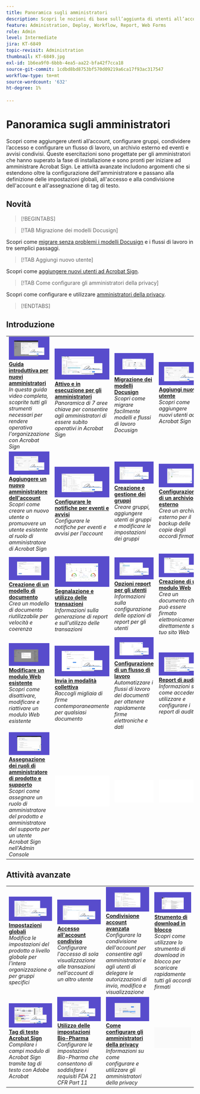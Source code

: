 ```yaml
---
title: Panoramica sugli amministratori
description: Scopri le nozioni di base sull’aggiunta di utenti all’account, sulla configurazione di gruppi, sull’accesso condiviso e sulla configurazione di un flusso di lavoro, di un archivio esterno e di eventi e avvisi condivisi
feature: Administration, Deploy, Workflow, Report, Web Forms
role: Admin
level: Intermediate
jira: KT-6849
topic-revisit: Administration
thumbnail: KT-6849.jpg
exl-id: 1b6ea9f0-6bbb-4ea5-aa22-bfa42f7cca18
source-git-commit: 1cdbd8bd8753bf570d09219a6ca17f93ac317547
workflow-type: tm+mt
source-wordcount: '632'
ht-degree: 1%

---
```


# Panoramica sugli amministratori

Scopri come aggiungere utenti all’account, configurare gruppi, condividere l’accesso e configurare un flusso di lavoro, un archivio esterno ed eventi e avvisi condivisi. Queste esercitazioni sono progettate per gli amministratori che hanno superato la fase di installazione e sono pronti per iniziare ad amministrare Acrobat Sign. Le attività avanzate includono argomenti che si estendono oltre la configurazione dell&#39;amministratore e passano alla definizione delle impostazioni globali, all&#39;accesso e alla condivisione dell&#39;account e all&#39;assegnazione di tag di testo.

## Novità

>[!BEGINTABS]

>[!TAB Migrazione dei modelli Docusign]

Scopri come [migrare senza problemi i modelli Docusign](docusign-templates.md) e i flussi di lavoro in tre semplici passaggi.

>[!TAB Aggiungi nuovo utente]

Scopri come [aggiungere nuovi utenti ad Acrobat Sign](add-users-to-your-account.md).

>[!TAB Come configurare gli amministratori della privacy]

Scopri come configurare e utilizzare [amministratori della privacy](privacy.md).

>[!ENDTABS]

## Introduzione

<table style="table-layout:fixed">
<tr>
  <td>
    <a href="get-started-admin.md">
      <img alt="Guida introduttiva per nuovi amministratori" src="../assets/get-started-admin.png" />
    </a>
    <div>
    <a href="get-started-admin.md"><strong>Guida introduttiva per nuovi amministratori</strong></a>
    </div>
    <em>In questa guida video completa, scoprite tutti gli strumenti necessari per rendere operativa l'organizzazione con Acrobat Sign</em>
    <br>
  </td>
  <td>
    <a href="up-and-running-admin.md">
      <img alt="Attiva e funzionante per gli amministratori" src="../assets/up-and-running.png" />
    </a>
    <div>
    <a href="up-and-running-admin.md"><strong>Attivo e in esecuzione per gli amministratori</strong></a>
    </div>
    <em>Panoramica di 7 aree chiave per consentire agli amministratori di essere subito operativi in Acrobat Sign</em>
    <br>
  </td>
  <td>
    <a href="docusign-templates.md">
      <img alt="Migrazione dei modelli Docusign" src="../assets/migrate-templates.png" />
    </a>
    <div>
    <a href="docusign-templates.md"><strong>Migrazione dei modelli Docusign</strong></a>
    </div>
    <em>Scopri come migrare facilmente modelli e flussi di lavoro Docusign</em>
    <br>
  </td>
  <td>
    <a href="add-users-to-your-account.md">
      <img alt="Aggiungi un nuovo utente" src="../assets/add-user.png" />
    </a>
    <div>
    <a href="add-users-to-your-account.md"><strong>Aggiungi nuovo utente</strong></a>
    </div>
    <em>Scopri come aggiungere nuovi utenti ad Acrobat Sign</em>
    <br>
  </td>
</tr>
<tr>
  <td>
    <a href="add-admin.md">
      <img alt="Aggiungi un nuovo amministratore account" src="../assets/add-admin.png" />
    </a>
    <div>
    <a href="add-admin.md"><strong>Aggiungere un nuovo amministratore dell'account</strong></a>
    </div>
    <em>Scopri come creare un nuovo utente o promuovere un utente esistente al ruolo di amministratore di Acrobat Sign</em>
    <br>
  </td>
  <td>
      <a href="set-up-shared-events-and-alert.md">
        <img alt="Impostazione di eventi e avvisi condivisi" src="../assets/notifications.png" />
      </a>
      <div>
      <a href="set-up-shared-events-and-alert.md"><strong>Configurare le notifiche per eventi e avvisi</strong></a>
      </div>
      <em>Configurare le notifiche per eventi e avvisi per l'account</em>
      <br>
    </td>
    <td>
      <a href="create-and-manage-groups.md">
        <img alt="Creazione e gestione dei gruppi" src="../assets/groups.png" />
      </a>
      <div>
      <a href="create-and-manage-groups.md"><strong>Creazione e gestione dei gruppi</strong></a>
      </div>
      <em>Creare gruppi, aggiungere utenti ai gruppi e modificare le impostazioni dei gruppi</em>
      <br>
    </td>
    <td>
      <a href="set-up-your-external-archive.md">
        <img alt="Configurazione di un archivio esterno" src="../assets/external-archive.png" />
      </a>
      <div>
      <a href="set-up-your-external-archive.md"><strong>Configurazione di un archivio esterno</strong></a>
      </div>
      <em>Crea un archivio esterno per il backup delle copie degli accordi firmati</em>
      <br>
    </td>
</tr>
<tr>
  <td>
    <a href="../sign-advanced-users/create-a-template.md">
      <img alt="Creazione di un modello di documento" src="../assets/create-template.png" />
    </a>
    <div>
    <a href="../sign-advanced-users/create-a-template.md"><strong>Creazione di un modello di documento</strong></a>
    </div>
    <em>Crea un modello di documento riutilizzabile per velocità e coerenza</em>
    <br>
  </td>
  <td>
    <a href="../sign-advanced-users/creating-a-report.md">
      <img alt="Report e utilizzo delle transazioni" src="../assets/reporting.png" />
    </a>
    <div>
    <a href="../sign-advanced-users/creating-a-report.md"><strong>Segnalazione e utilizzo delle transazioni</strong></a>
    </div>
    <em>Informazioni sulla generazione di report e sull'utilizzo delle transazioni</em>
    <br>
  </td>
  <td>
    <a href="report-options.md">
      <img alt="Opzioni report per gli utenti" src="../assets/report-options.png" />
    </a>
    <div>
    <a href="report-options.md"><strong>Opzioni report per gli utenti</strong></a>
    </div>
    <em>Informazioni sulla configurazione delle opzioni di report per gli utenti</em>
    <br>
  </td>
  <td>
    <a href="../sign-advanced-users/webform.md">
      <img alt="Creazione di un modulo Web" src="../assets/web-form.png" />
    </a>
    <div>
    <a href="../sign-advanced-users/webform.md"><strong>Creazione di un modulo Web</strong></a>
    </div>
    <em>Crea un documento che può essere firmato elettronicamente direttamente sul tuo sito Web</em>
    <br>
  </td>
</tr>  
<tr>
   <td>
    <a href="../sign-advanced-users/modify-webform.md">
      <img alt="Modificare un modulo Web esistente" src="../assets/modify-web-form.png" />
    </a>
    <div>
    <a href="../sign-advanced-users/modify-webform.md"><strong>Modificare un modulo Web esistente</strong></a>
    </div>
    <em>Scopri come disattivare, modificare e riattivare un modulo Web esistente</em>
    <br>
  </td>
  <td>
    <a href="../sign-advanced-users/megasign.md">
      <img alt="Invia in modalità collettiva" src="../assets/send-in-bulk.png" />
    </a>
    <div>
    <a href="../sign-advanced-users/megasign.md"><strong>Invia in modalità collettiva</strong></a>
    </div>
    <em>Raccogli migliaia di firme contemporaneamente per qualsiasi documento</em>
    <br>
  </td>
  <td>
    <a href="building-a-custom-workflow.md">
      <img alt="Impostazione di un flusso di lavoro" src="../assets/workflow.png" />
    </a>
    <div>
    <a href="building-a-custom-workflow.md"><strong>Configurazione di un flusso di lavoro</strong></a>
    </div>
    <em>Automatizzare i flussi di lavoro dei documenti per ottenere rapidamente firme elettroniche e dati</em>
    <br>
  </td>
  <td>
    <a href="audit-reports.md">
      <img alt="Report di audit" src="../assets/audit-report.png" />
    </a>
    <div>
    <a href="audit-reports.md"><strong>Report di audit</strong></a>
    </div>
    <em>Informazioni su come accedere, utilizzare e configurare i report di audit</em>
    <br>
  </td>
</tr>
<tr>
    <td>
      <a href="promote-admin.md">
        <img alt="Assegnare i ruoli di amministratore del prodotto e del supporto" src="../assets/assign-product.png" />
      </a>
      <div>
      <a href="promote-admin.md"><strong>Assegnazione dei ruoli di amministratore di prodotto e supporto</strong></a>
      </div>
      <em>Scopri come assegnare un ruolo di amministratore del prodotto e amministratore del supporto per un utente Acrobat Sign nell'Admin Console</em>
      <br>
    </td>
    <td>
      <img alt="Spaziatore" src="../assets/Whitespacer.png" />
      <div>
      <br>
    </td>
    <td>
      <img alt="Spaziatore" src="../assets/Whitespacer.png" />
      <div>
      <br>
    </td>
    <td>
      <img alt="Spaziatore" src="../assets/Whitespacer.png" />
      <div>
      <br>
    </td>
</tr>    
</table>

## Attività avanzate

<table style="table-layout:fixed">
<tr>
  <td>
    <a href="learn-about-global-settings.md">
      <img alt="Impostazioni globali" src="../assets/global-settings.png">
    </a>
    <div>
    <a href="learn-about-global-settings.md"><strong>Impostazioni globali</strong></a>
    </div>
    <em>Modifica le impostazioni del prodotto a livello globale per l'intera organizzazione o per gruppi specifici</em>
    <br>
  </td>
  <td>
    <a href="share-account-access.md">
      <img alt="Accesso all’account condiviso" src="../assets/sharing.png" />
    </a>  
    <div>
    <a href="share-account-access.md"><strong>Accesso all'account condiviso</strong></a>
    </div>
    <em>Configurare l'accesso di sola visualizzazione alle transazioni nell'account di un altro utente</em>
    <br>
  </td>
  <td>
    <a href="advanced-account-sharing.md">
      <img alt="Condivisione account avanzata" src="../assets/advanced-sharing.png" />
    </a>
    <div>
    <a href="advanced-account-sharing.md"><strong>Condivisione account avanzata</strong></a>
    </div>
    <em>Configurare la condivisione dell'account per consentire agli amministratori e agli utenti di delegare le autorizzazioni di invio, modifica e visualizzazione</em>
    <br>
  </td>
  <td>
    <a href="bulk-download-tool.md">
      <img alt="Strumento di download in blocco" src="../assets/bulk-download.png" />
    </a>
    <div>
    <a href="bulk-download-tool.md"><strong>Strumento di download in blocco</strong></a>
    </div>
    <em>Scopri come utilizzare lo strumento di download in blocco per scaricare rapidamente tutti gli accordi firmati</em>
    <br>
  </td> 
</tr>
<tr>
   <td>
     <a href="../sign-advanced-users/adobe-sign-text-tagging.md">
      <img alt="Applicazione di tag al testo in Acrobat Sign" src="../assets/tagging.png" />
    </a>
    <div>
    <a href="../sign-advanced-users/adobe-sign-text-tagging.md"><strong>Tag di testo Acrobat Sign</strong></a>
    <div>
    <em>Compilare i campi modulo di Acrobat Sign tramite tag di testo con Adobe Acrobat</em>
    <br>
  </td>
  <td>
    <a href="use-bio-pharma-settings.md">
      <img alt="Utilizzo delle impostazioni Bio-Pharma" src="../assets/bio-settings.png" />
    </a>
    <div>
    <a href="use-bio-pharma-settings.md"><strong>Utilizzo delle impostazioni Bio-Pharma</strong></a>
    </div>
    <em>Configurare le impostazioni Bio-Pharma che consentono di soddisfare i requisiti FDA 21 CFR Part 11</em>
    <br>
  </td>
  <td>
    <a href="privacy.md">
      <img alt="Come configurare l’amministratore della privacy" src="../assets/privacy-admin.png" />
    </a>
    <div>
    <a href="privacy.md"><strong>Come configurare gli amministratori della privacy</strong></a>
    </div>
    <em>Informazioni su come configurare e utilizzare gli amministratori della privacy</em>
    <br>
  </td>
  <td>
    <img alt="Spaziatore" src="../assets/Grayspacer.png" />
    <div>
    <br>
  </td>
</tr>
</table>

